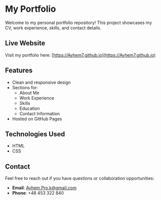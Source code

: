 # My Portfolio

Welcome to my personal portfolio repository! This project showcases my CV, work experience, skills, and contact details.

## Live Website

Visit my portfolio here: [https://Ayhem7.github.io](https://Ayhem7.github.io)

## Features

- Clean and responsive design
- Sections for:
  - About Me
  - Work Experience
  - Skills
  - Education
  - Contact Information
- Hosted on GitHub Pages

## Technologies Used

- HTML
- CSS

## Contact

Feel free to reach out if you have questions or collaboration opportunities:
- **Email**: [Ayhem.Pro.k@gmail.com](mailto:Ayhem.Pro.k@gmail.com)
- **Phone**: +48 453 322 840

